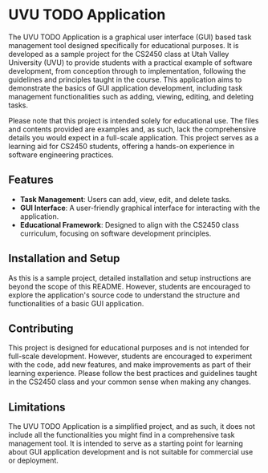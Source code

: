# UVU TODO Application

The UVU TODO Application is a graphical user interface (GUI) based task management tool designed specifically for educational purposes. It is developed as a sample project for the CS2450 class at Utah Valley University (UVU) to provide students with a practical example of software development, from conception through to implementation, following the guidelines and principles taught in the course. This application aims to demonstrate the basics of GUI application development, including task management functionalities such as adding, viewing, editing, and deleting tasks.

Please note that this project is intended solely for educational use. The files and contents provided are examples and, as such, lack the comprehensive details you would expect in a full-scale application. This project serves as a learning aid for CS2450 students, offering a hands-on experience in software engineering practices.

## Features

- **Task Management**: Users can add, view, edit, and delete tasks.
- **GUI Interface**: A user-friendly graphical interface for interacting with the application.
- **Educational Framework**: Designed to align with the CS2450 class curriculum, focusing on software development principles.

## Installation and Setup

As this is a sample project, detailed installation and setup instructions are beyond the scope of this README. However, students are encouraged to explore the application's source code to understand the structure and functionalities of a basic GUI application.

## Contributing

This project is designed for educational purposes and is not intended for full-scale development. However, students are encouraged to experiment with the code, add new features, and make improvements as part of their learning experience. Please follow the best practices and guidelines taught in the CS2450 class and your common sense when making any changes.

## Limitations

The UVU TODO Application is a simplified project, and as such, it does not include all the functionalities you might find in a comprehensive task management tool. It is intended to serve as a starting point for learning about GUI application development and is not suitable for commercial use or deployment.